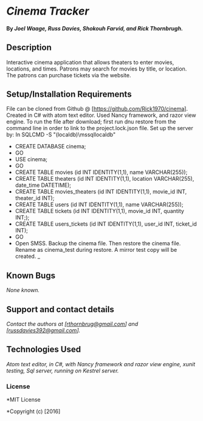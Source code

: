 # _Cinema Tracker_

#### By _**Joel Waage, Russ Davies, Shokouh Farvid, and Rick Thornbrugh.**_

## Description

Interactive cinema application that allows theaters to enter movies, locations, and times.  Patrons may search for movies by title, or location.  The patrons can purchase tickets via the website. 

## Setup/Installation Requirements

File can be cloned from Github @ [https://github.com/Rick1970/cinema].
Created in C# with atom text editor.  Used Nancy framework, and razor view engine.  To run the file after download; first run dnu restore from the command line in order to link to the project.lock.json file. Set up the server by:
In SQLCMD -S "(localdb)\mssqllocaldb"

* CREATE DATABASE cinema;
* GO
* USE cinema;
* GO
* CREATE TABLE movies (id INT IDENTITY(1,1), name VARCHAR(255));
* CREATE TABLE theaters (id INT IDENTITY(1,1), location VARCHAR(255), date_time DATETIME);
* CREATE TABLE movies_theaters (id INT IDENTITY(1,1), movie_id INT, theater_id INT);
* CREATE TABLE users (id INT IDENTITY(1,1), name VARCHAR(255));
* CREATE TABLE tickets (id INT IDENTITY(1,1),  movie_id INT, quantity INT;);
* CREATE TABLE users_tickets (id INT IDENTITY(1,1), user_id INT, ticket_id INT);
* GO
* Open SMSS. Backup the cinema file.  Then restore the cinema file.  Rename as cinema_test during restore.  A mirror test copy will be created. _

## Known Bugs
_None known._

## Support and contact details

_Contact the authors at [rthornbrug@gmail.com] and [russdavies392@gmail.com]._

## Technologies Used

_Atom text editor, in C#, with Nancy framework and razor view engine, xunit testing, Sql server, running on Kestrel server._

### License

*MIT License

*Copyright (c) [2016]
